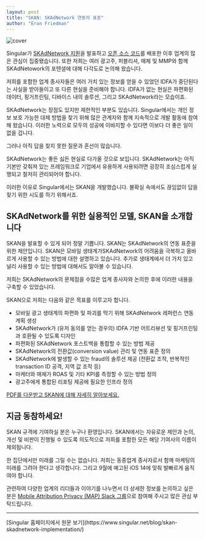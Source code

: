 ```yaml
---
layout: post
title: "SKAN: SKAdNetwork 연동의 표준"
author: "Eran Friedman"
---
```

![cover](https://www.singular.net/wp-content/uploads/2020/07/SKAN_SKAdNetwork_Implementation_Singular_Blog_Hero.png)

Singular가 [SKAdNetwork 지원](https://singularkorea.github.io/2020-06-28/skadnetwork-support)을 발표하고 [오픈 소스 코드](https://singularkorea.github.io/2020-07-06/skadnetwork-code)를 배포한 이후 업계의 많은 관심이 집중됐습니다. 또한 저희는 여러 광고주, 퍼블리셔, 매체 및 MMP와 함께 SKAdNetowork의 포텐셜에 대해 다각도로 논의해 왔습니다.

저희를 포함한 업계 종사자들은 여러 가치 있는 정보를 얻을 수 있었던 IDFA가 중단된다는 사실을 받아들이고 또 다른 현실을 준비해야 합니다. IDFA가 없는 현실은 파편화된 데이터, 핑거프린팅, 디바이스 내의 솔루션, 그리고 SKAdNetwork라는 모습이죠.

SKAdNetwork는 장점도 있지만 제한적인 부분도 있습니다. Singular에서는 개인 정보 보호 가능한 대체 방법을 찾기 위해 많은 관계자와 함께  지속적으로 개발 활동에 참여해 왔습니다. 이러한 노력으로 모두의 성공에 이바지할 수 있다면 이보다 더 좋은 일이 없을 겁니다.

그러나 아직 답을 찾지 못한 질문과 혼선이 많습니다.

SKAdNetwork는 좋든 싫든 현실로 다가올 것으로 보입니다. SKAdNetwork는 아직 기본만 갖춰져 있는 프레임워크로 기업에서 유용하게 사용되려면 굉장히 조심스럽게 실행되고 철저히 관리되어야 합니다.

이러한 이유로 Singular에서는 SKAN을 개발했습니다. 불확실 속에서도 끊임없이 답을 찾기 위한 시도를 하기 위해서죠.

## SKAdNetwork를 위한 실용적인 모델, SKAN을 소개합니다

SKAN을 발표할 수 있게 되어 정말 기쁩니다. SKAN는 SKAdNetwork의 연동 표준을 위한 제안입니다. SKAN은 모바일 생태계가SKAdNetwork의 어려움을 극복하고 올바르게 사용할 수 있는 방법에 대한 설명하고 있습니다. 추가로 생태계에서 더 가치 있고 널리 사용할 수 있는 방법에 대해서도 알아볼 수 있습니다.

저희는 SKAdNetwork의 문제점을 수많은 업계 종사자와 논의한 후에 이러한 내용을 구축할 수 있었습니다.

SKAN으로 저희는 다음와 같은 목표를 이루고자 합니다.

* 모바일 광고 생태계의 파편화 및 파괴를 막기 위해 SKAdNetwork 레퍼런스 연동 계획 생성
* SKAdNetwork가 (유저 동의를 얻는 경우의) IDFA 기반 어트리뷰션 및 핑거프린팅과 호환될 수 있도록 디자인
* 파편화된 SKAdNetwork 포스트백을 통합할 수 있는 방법 제공
* SKAdNetwork의 전환값(conversion value) 관리 및 연동 표준 정의
* SKAdNetwork에 발생할 수 있는 fraud의 솔루션 제공 (전환값 조작, 반복적인 transaction ID 공격, 지역 값 조작 등)
* 마케터와 매체가 ROAS 및 기타 KPI를 측정할 수 있는 방법 정의
* 광고주에게 통합된 리포팅 제공에 필요한 인프라 정의

[PDF를 다운받고 SKAN에 대해 자세히 알아보세요.](https://drive.google.com/file/d/1Yhri-jG7Jv4zD_Do8_eYBdET2o3uBZQ4/view?usp=sharing?utm_medium=web&utm_source=blog&utm_campaign=skan-practical-standard&utm_content=inline)

## 지금 동참하세요!

SKAN 규격에 기여하실 분은 누구나 환영입니다. SKAN에서는 자유로운 제안과 논의, 개선 및 비판이 진행될 수 있도록 의도적으로 저희를 포함한 모든 해당 기여사의 이름이 제외됩니다.

한 집단에서만 미래를 그릴 수는 없습니다. 저희는 동종업계 종사자로서 함께 마케팅의 미래를 그려야 한다고 생각합니다. 그리고 9월에 예고된 iOS 14에 맞춰 발빠르게 움직여야 합니다.

관련하여 다양한 업계의 리더들과 이야기를 나누면서 더 상세한 정보를 논의하고 싶은 분은 [Mobile Attribution Privacy (MAP) Slack 그룹](https://join.slack.com/t/mapworkinggroup/shared_invite/zt-9vlvhtzn-bqUVQ1zn3o1UorDNIodvZg)으로 참여해 주시고 많은 관심 부탁드립니다.


<hr>
[Singular 홈페이지에서 원문 보기](https://www.singular.net/blog/skan-skadnetwork-implementation/)
